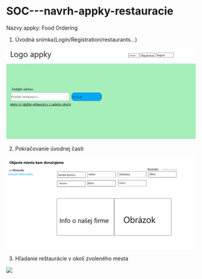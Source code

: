# SOC---navrh-appky-restauracie
Nazvy appky: Food Ordering
1. Úvodná snímka(Login/Registration/restaurants...)
<img src="https://github.com/filipsupolik/SOC---navrh-appky-restauracie/blob/master/Návrh SOČ stránky.png">

2. Pokračovanie úvodnej časti
<img src="https://github.com/filipsupolik/SOC---navrh-appky-restauracie/blob/master/2. časť hlavnej stránky.png">

3. Hľadanie reštaurácie v okolí zvoleného mesta
<img src="https://github.com/filipsupolik/SOC---navrh-appky-restauracie/blob/master/Obrayok appky.png">
